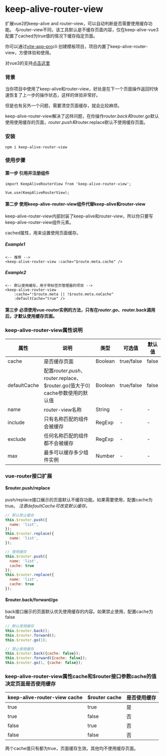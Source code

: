 # keep-alive-router-view
扩展vue2的keep-alive and router-view，可以自动判断是否需要使用缓存功能。
与router-view不同，该工具默认是不缓存页面内容，仅在keep-alive-vue3配置了cached为true值的情况下缓存指定页面。

你可以通过[vite-app-pro](https://github.com/deep-fish-pixel/create-vite-app)cli 创建模板项目，项目内置了keep-alive-router-view，方便体验和使用。

对vue3的支持[点击这里](https://github.com/deep-fish-pixel/keep-alive-vue3)

### 背景

当你项目中使用了keep-alive和router-view，好处是在下一个页面操作返回时快速恢复了上一步的操作状态，这样的体验非常好。

但是也有另外一个问题，需要清空页面缓存，就会比较麻烦。

keep-alive-router-view解决了这样问题，在你操作$router.back和$router.go默认使用使用缓存的页面，$router.push和$router.replace默认不使用缓存页面。

### 安装

```npm i keep-alive-router-view```

### 使用步骤

#### 第一步 引用并注册组件

```
import KeepAliveRouterView from 'keep-alive-router-view';

Vue.use(KeepAliveRouterView);
```

#### 第二步 使用keep-alive-router-view组件代替keep-alive和router-view

keep-alive-router-view内部封装了keep-alive和router-view，所以你只要写keep-alive-router-view组件元素。

cached属性，用来设置使用页面缓存。

##### Example1
```
<-- 推荐 -->
<keep-alive-router-view :cache="$route.meta.cache" />
```
##### Example2
```
<-- 默认使用缓存，用于带标签页管理器的项目 -->
<keep-alive-router-view
    :cache="!$route.meta || !$route.meta.noCache"
    :defaultCache="true" />
```

#### 第三步 必须使用vue-router实例的方法，只有在$router.go、$router.back调用后，才默认使用缓存页面。

### keep-alive-router-view属性说明

| 属性           | 说明                                                            | 类型   | 可选值 | 默认值   |
|--------------|---------------------------------------------------------------|------| --- |-------|
| cache        | 是否缓存页面                                                        | Boolean | true/false | false |
| defaultCache | 配置$router.push、$router.replace、$router.go(值大于0) cache参数使用的默认值 | Boolean | true/false | false |
| name         | router-view名称                                                 | String | - | -     |
| include      | 只有名称匹配的组件会被缓存                                                 | RegExp | - | -     |
| exclude      | 任何名称匹配的组件都不会被缓存                                               | RegExp | - | -     |
| max          | 最多可以缓存多少组件实例                                                  | Number | - | -     |

### vue-router接口扩展

#### $router.push/replace
push/replace接口展示的页面默认不缓存功能。如果需要使用，配置cache为true。
_注意defaultCache可改变默认缓存。_

```javascript
// 默认禁止缓存
this.$router.push({
  name: 'list',
});
this.$router.replace({
  name: 'list',
});

// 使用缓存
this.$router.push({
  name: 'list',
  cache: true
});
this.$router.replace({
  name: 'list',
  cache: true
});
```
#### $router.back/forward/go
back接口展示的页面默认优先使用缓存的内容。如果禁止使用，配置cache为false
```javascript
// 默认使用缓存
this.$router.back();
this.$router.forward();
this.$router.go(1);

// 禁止使用缓存
this.$router.back({cache: false});
this.$router.forward({cache: false});
this.$router.go(1, {cache: false});
```

### keep-alive-router-view属性cache和$router接口参数cache的值决定页面是否使用缓存
| keep-alive-router-view cache | $router cache   | 是否使用缓存 |
|------------------|-----------------|--------|
| true             | true            | 是      |
| true             | false           | 否      |
| false            | true            | 否      |
| false            | false           | 否      |
两个cache值只有都为true，页面缓存生效。其他均不使用缓存页面。


